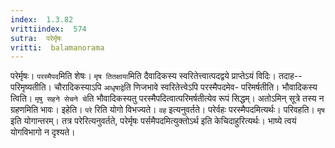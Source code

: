 ```yaml
---
index:  1.3.82
vrittiindex:  574
sutra:  परेर्मृषः
vritti:  balamanorama 
---
```


परेर्मृषः। `परस्मैपद`मिति शेषः। `मृष तितक्षाया`मिति दैवादिकस्य स्वरितेत्त्वात्पदद्वये प्राप्तेऽयं विदिः। तदाह--परिमृष्यतीति। चौरादिकस्याऽपि `आधृषाद्वे`ति णिजभावे स्वरितेत्त्वेऽपि परस्मैपदमेव- परिमर्षतीति। भौवादिकस्य त्विति। `मृषु सहने सेचने चे`ति भौवादिकस्यतु परस्मैपदित्वात्परिमर्षतीत्येव रूपं सिद्धम्। अतोऽमिन् सूत्रे तस्य न ग्रहणमिति भावः। इहेति। `परे` रिति योगो विभज्यते। `वह` इत्यनुवर्तते। परेर्वहः परस्मैपदमित्यर्थः। परिवहति। `मृष` इति योगान्तरम्। तत्र परेरित्यनुवर्तते, परेर्मृषः पर्समैपदमित्युक्तोऽर्थ इति केचिदाहुरित्यर्थः। भाष्ये त्वयं योगविभागो न दृश्यते। 


